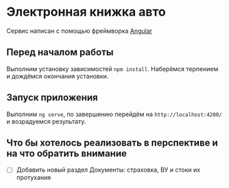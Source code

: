 # Электронная книжка авто

Сервис написан с помощью фреймворка [Angular](https://angular.io/)


## Перед началом работы

Выполним установку зависимостей `npm install`. Наберёмся терпением и дождёмся окончания установки.

## Запуск приложения

Выполним `ng serve`, по завершению перейдём на `http://localhost:4200/` и возрадуемся результату.

## Что бы хотелось реализовать в перспективе и на что обратить внимание

- [ ] Добавить новый раздел Документы: страховка, ВУ и стоки их протухания